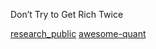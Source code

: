 Don’t Try to Get Rich Twice

[research_public](https://github.com/quantopian/research_public)
[awesome-quant](https://github.com/wilsonfreitas/awesome-quant)